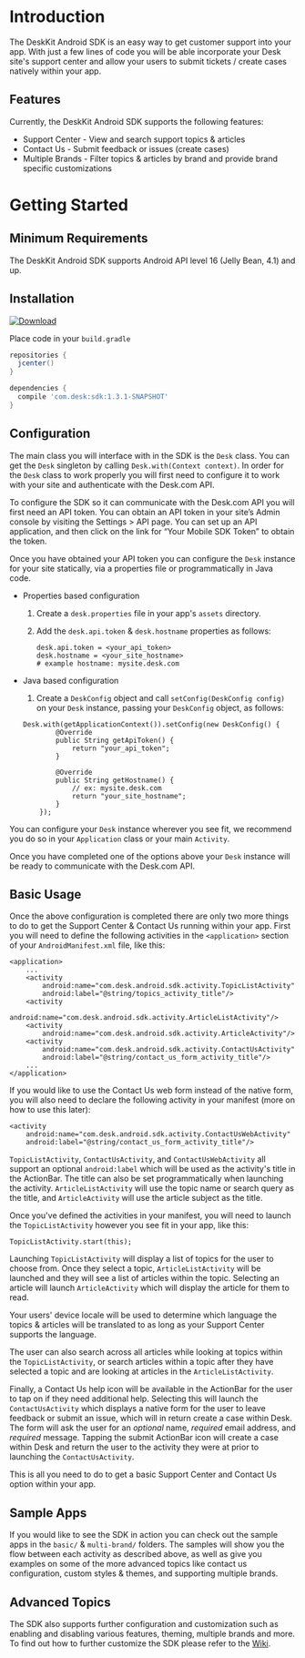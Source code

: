 # Introduction
The DeskKit Android SDK is an easy way to get customer support into your app. With just a few lines of code you will be able incorporate your Desk site's support center and allow your users to submit tickets / create cases natively within your app.

## Features
Currently, the DeskKit Android SDK supports the following features:
* Support Center - View and search support topics & articles
* Contact Us - Submit feedback or issues (create cases)
* Multiple Brands - Filter topics & articles by brand and provide brand specific customizations

# Getting Started

## Minimum Requirements
The DeskKit Android SDK supports Android API level 16 (Jelly Bean, 4.1) and up.

## Installation
[![Download](https://api.bintray.com/packages/desk/public/sdk/images/download.svg)](https://bintray.com/desk/public/sdk/_latestVersion)

Place code in your `build.gradle`

```gradle
repositories {
  jcenter()
}

dependencies {
  compile 'com.desk:sdk:1.3.1-SNAPSHOT'
}
```

## Configuration
The main class you will interface with in the SDK is the `Desk` class. You can get the `Desk` singleton by calling `Desk.with(Context context)`. In order for the `Desk` class to work properly you will first need to configure it to work with your site and authenticate with the Desk.com API.

To configure the SDK so it can communicate with the Desk.com API you will first need an API token. You can obtain an API token in your site’s Admin console by visiting the Settings > API page. You can set up an API application, and then click on the link for “Your Mobile SDK Token” to obtain the token.

Once you have obtained your API token you can configure the `Desk` instance for your site statically, via a properties file or programmatically in Java code.
* Properties based configuration
    1. Create a `desk.properties` file in your app's `assets` directory.
    2. Add the `desk.api.token` & `desk.hostname` properties as follows:

        ```
        desk.api.token = <your_api_token>
        desk.hostname = <your_site_hostname>
        # example hostname: mysite.desk.com
        ```
* Java based configuration
    1. Create a `DeskConfig` object and call `setConfig(DeskConfig config)` on your `Desk` instance, passing your `DeskConfig` object, as follows:

    ```
    Desk.with(getApplicationContext()).setConfig(new DeskConfig() {
            @Override
            public String getApiToken() {
                return "your_api_token";
            }

            @Override
            public String getHostname() {
                // ex: mysite.desk.com
                return "your_site_hostname";
            }
        });
    ```

You can configure your `Desk` instance wherever you see fit, we recommend you do so in your `Application` class or your main `Activity`.

Once you have completed one of the options above your `Desk` instance will be ready to communicate with the Desk.com API.

## Basic Usage
Once the above configuration is completed there are only two more things to do to get the Support Center & Contact Us running within your app. First you will need to define the following activities in the `<application>` section of your `AndroidManifest.xml` file, like this:
```
<application>
	...
	<activity
	    android:name="com.desk.android.sdk.activity.TopicListActivity"
	    android:label="@string/topics_activity_title"/>
	<activity
	    android:name="com.desk.android.sdk.activity.ArticleListActivity"/>
	<activity
	    android:name="com.desk.android.sdk.activity.ArticleActivity"/>
	<activity
	    android:name="com.desk.android.sdk.activity.ContactUsActivity"
	    android:label="@string/contact_us_form_activity_title"/>
    ...
</application>
```
If you would like to use the Contact Us web form instead of the native form, you will also need to declare the following activity in your manifest (more on how to use this later):
```
<activity
    android:name="com.desk.android.sdk.activity.ContactUsWebActivity"
    android:label="@string/contact_us_form_activity_title"/>
```
`TopicListActivity`, `ContactUsActivity`, and `ContactUsWebActivity` all support an optional `android:label` which will be used as the activity's title in the ActionBar. The title can also be set programmatically when launching the activity. `ArticleListActivity` will use the topic name or search query as the title, and `ArticleActivity` will use the article subject as the title.

Once you've defined the activities in your manifest, you will need to launch the `TopicListActivity` however you see fit in your app, like this:
```
TopicListActivity.start(this);
```
Launching `TopicListActivity` will display a list of topics for the user to choose from. Once they select a topic, `ArticleListActivity` will be launched and they will see a list of articles within the topic. Selecting an article will launch `ArticleActivity` which will display the article for them to read.

Your users' device locale will be used to determine which language the topics & articles will be translated to as long as your Support Center supports the language.

The user can also search across all articles while looking at topics within the `TopicListActivity`, or search articles within a topic after they have selected a topic and are looking at articles in the `ArticleListActivity`.

Finally, a Contact Us help icon will be available in the ActionBar for the user to tap on if they need additional help. Selecting this will launch the `ContactUsActivity` which displays a native form for the user to leave feedback or submit an issue, which will in return create a case within Desk. The form will ask the user for an *optional* name, *required* email address, and *required* message. Tapping the submit ActionBar icon will create a case within Desk and return the user to the activity they were at prior to launching the `ContactUsActivity`.

This is all you need to do to get a basic Support Center and Contact Us option within your app.

## Sample Apps
If you would like to see the SDK in action you can check out the sample apps in the `basic/` & `multi-brand/` folders. The samples will show you the flow between each activity as described above, as well as give you examples on some of the more advanced topics like contact us configuration, custom styles & themes, and supporting multiple brands.

## Advanced Topics
The SDK also supports further configuration and customization such as enabling and disabling various features, theming, multiple brands and more. To find out how to further customize the SDK please refer to the [Wiki][1].

[1]: https://github.com/forcedotcom/DeskMobileSDK-Android/wiki
